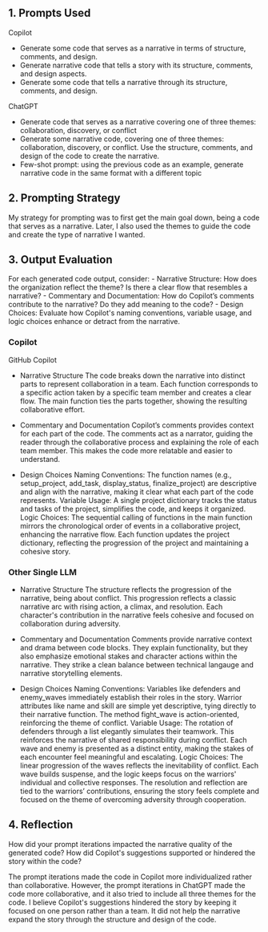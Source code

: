 ## 1. Prompts Used

Copilot

* Generate some code that serves as a narrative in terms of structure, comments, and design.
* Generate narrative code that tells a story with its structure, comments, and design aspects.
* Generate some code that tells a narrative through its structure, comments, and design.

ChatGPT

* Generate code that serves as a narrative covering one of three themes: collaboration, discovery, or conflict
* Generate some narrative code, covering one of three themes: collaboration, discovery, or conflict. Use the structure, comments, and design of the code to create the narrative.
* Few-shot prompt: using the previous code as an example, generate narrative code in the same format with a different topic

## 2. Prompting Strategy

My strategy for prompting was to first get the main goal down, being a code that serves as a narrative. Later, I also used the themes to guide the code and create the type of narrative I wanted.

## 3. Output Evaluation

For each generated code output, consider:
    - Narrative Structure: How does the organization reflect the theme? Is there a clear flow that resembles a narrative?
    - Commentary and Documentation: How do Copilot’s comments contribute to the narrative? Do they add meaning to the code?
    - Design Choices: Evaluate how Copilot's naming conventions, variable usage, and logic choices enhance or detract from the narrative.

### Copilot

GitHub Copilot

* Narrative Structure
The code breaks down the narrative into distinct parts to represent collaboration in a team.
Each function corresponds to a specific action taken by a specific team member and creates a
clear flow. The main function ties the parts together, showing the resulting collaborative
effort.

* Commentary and Documentation
Copilot’s comments provides context for each part of the code. The comments act as a narrator, guiding the reader through the collaborative process and explaining the role of each team member. This makes the code more relatable and easier to understand.

* Design Choices
Naming Conventions: The function names (e.g., setup_project, add_task, display_status, finalize_project) are descriptive and align with the narrative, making it clear what each part of the code represents.
Variable Usage: A single project dictionary tracks the status and tasks of the project, simplifies the code, and keeps it organized.
Logic Choices: The sequential calling of functions in the main function mirrors the chronological order of events in a collaborative project, enhancing the narrative flow. Each function updates the project dictionary, reflecting the progression of the project and maintaining a cohesive story.

### Other Single LLM

* Narrative Structure
The structure reflects the progression of the narrative, being about conflict. This progression reflects a classic narrative arc with rising action, a climax, and resolution. Each character's contribution in the narrative feels cohesive and focused on collaboration during adversity.

* Commentary and Documentation
Comments provide narrative context and drama between code blocks. They explain functionality, but they also emphasize emotional stakes and character actions within the narrative. They strike a clean balance between technical langauge and narrative storytelling elements.

* Design Choices
Naming Conventions: Variables like defenders and enemy_waves immediately establish their roles in the story. Warrior attributes like name and skill are simple yet descriptive, tying directly to their narrative function. The method fight_wave is action-oriented, reinforcing the theme of conflict.
Variable Usage: The rotation of defenders through a list elegantly simulates their teamwork. This reinforces the narrative of shared responsibility during conflict. Each wave and enemy is presented as a distinct entity, making the stakes of each encounter feel meaningful and escalating.
Logic Choices: The linear progression of the waves reflects the inevitability of conflict. Each wave builds suspense, and the logic keeps focus on the warriors' individual and collective responses. The resolution and reflection are tied to the warriors’ contributions, ensuring the story feels complete and focused on the theme of overcoming adversity through cooperation.

## 4. Reflection

How did your prompt iterations impacted the narrative quality of the generated code? How did Copilot's suggestions supported or hindered the story within the code?

The prompt iterations made the code in Copilot more individualized rather than collaborative. However, the prompt iterations in ChatGPT made the code more collaborative, and it also tried to include all three themes for the code. I believe Copilot's suggestions hindered the story by keeping it focused on one person rather than a team. It did not help the narrative expand the story through the structure and design of the code.
